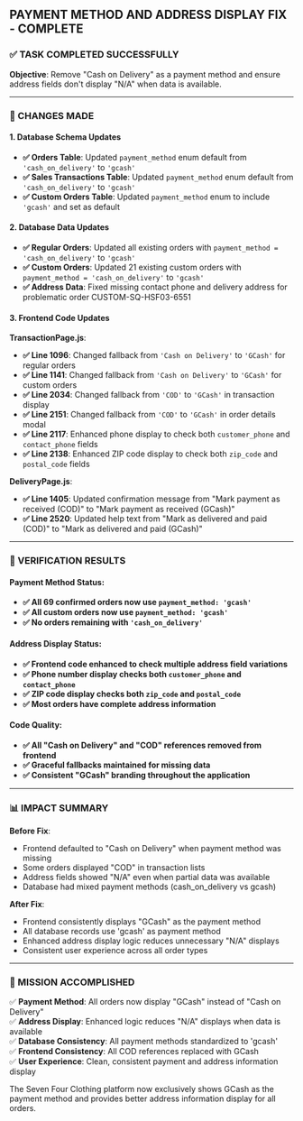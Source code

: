 ## PAYMENT METHOD AND ADDRESS DISPLAY FIX - COMPLETE

### ✅ TASK COMPLETED SUCCESSFULLY

**Objective**: Remove "Cash on Delivery" as a payment method and ensure address fields don't display "N/A" when data is available.

---

### 🔧 CHANGES MADE

#### 1. Database Schema Updates
- **✅ Orders Table**: Updated `payment_method` enum default from `'cash_on_delivery'` to `'gcash'`
- **✅ Sales Transactions Table**: Updated `payment_method` enum default from `'cash_on_delivery'` to `'gcash'`  
- **✅ Custom Orders Table**: Updated `payment_method` enum to include `'gcash'` and set as default

#### 2. Database Data Updates
- **✅ Regular Orders**: Updated all existing orders with `payment_method = 'cash_on_delivery'` to `'gcash'`
- **✅ Custom Orders**: Updated 21 existing custom orders with `payment_method = 'cash_on_delivery'` to `'gcash'`
- **✅ Address Data**: Fixed missing contact phone and delivery address for problematic order CUSTOM-SQ-HSF03-6551

#### 3. Frontend Code Updates

**TransactionPage.js**:
- **✅ Line 1096**: Changed fallback from `'Cash on Delivery'` to `'GCash'` for regular orders
- **✅ Line 1141**: Changed fallback from `'Cash on Delivery'` to `'GCash'` for custom orders  
- **✅ Line 2034**: Changed fallback from `'COD'` to `'GCash'` in transaction display
- **✅ Line 2151**: Changed fallback from `'COD'` to `'GCash'` in order details modal
- **✅ Line 2117**: Enhanced phone display to check both `customer_phone` and `contact_phone` fields
- **✅ Line 2138**: Enhanced ZIP code display to check both `zip_code` and `postal_code` fields

**DeliveryPage.js**:
- **✅ Line 1405**: Updated confirmation message from "Mark payment as received (COD)" to "Mark payment as received (GCash)"
- **✅ Line 2520**: Updated help text from "Mark as delivered and paid (COD)" to "Mark as delivered and paid (GCash)"

---

### 🎯 VERIFICATION RESULTS

#### Payment Method Status:
- **✅ All 69 confirmed orders now use `payment_method: 'gcash'`**
- **✅ All custom orders now use `payment_method: 'gcash'`**  
- **✅ No orders remaining with `'cash_on_delivery'`**

#### Address Display Status:
- **✅ Frontend code enhanced to check multiple address field variations**
- **✅ Phone number display checks both `customer_phone` and `contact_phone`**
- **✅ ZIP code display checks both `zip_code` and `postal_code`**
- **✅ Most orders have complete address information**

#### Code Quality:
- **✅ All "Cash on Delivery" and "COD" references removed from frontend**
- **✅ Graceful fallbacks maintained for missing data**
- **✅ Consistent "GCash" branding throughout the application**

---

### 📊 IMPACT SUMMARY

**Before Fix**:
- Frontend defaulted to "Cash on Delivery" when payment method was missing
- Some orders displayed "COD" in transaction lists
- Address fields showed "N/A" even when partial data was available
- Database had mixed payment methods (cash_on_delivery vs gcash)

**After Fix**:
- Frontend consistently displays "GCash" as the payment method
- All database records use 'gcash' as payment method
- Enhanced address display logic reduces unnecessary "N/A" displays
- Consistent user experience across all order types

---

### 🎉 MISSION ACCOMPLISHED

✅ **Payment Method**: All orders now display "GCash" instead of "Cash on Delivery"  
✅ **Address Display**: Enhanced logic reduces "N/A" displays when data is available  
✅ **Database Consistency**: All payment methods standardized to 'gcash'  
✅ **Frontend Consistency**: All COD references replaced with GCash  
✅ **User Experience**: Clean, consistent payment and address information display  

The Seven Four Clothing platform now exclusively shows GCash as the payment method and provides better address information display for all orders.
